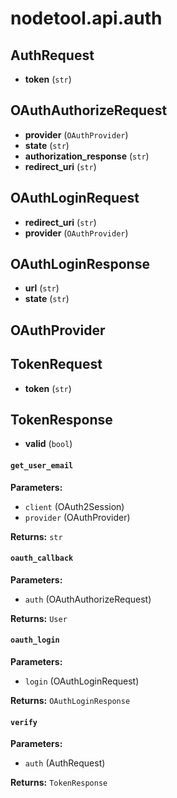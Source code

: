# nodetool.api.auth

## AuthRequest

- **token** (`str`)

## OAuthAuthorizeRequest

- **provider** (`OAuthProvider`)
- **state** (`str`)
- **authorization_response** (`str`)
- **redirect_uri** (`str`)

## OAuthLoginRequest

- **redirect_uri** (`str`)
- **provider** (`OAuthProvider`)

## OAuthLoginResponse

- **url** (`str`)
- **state** (`str`)

## OAuthProvider

## TokenRequest

- **token** (`str`)

## TokenResponse

- **valid** (`bool`)

#### `get_user_email`

**Parameters:**

- `client` (OAuth2Session)
- `provider` (OAuthProvider)

**Returns:** `str`

#### `oauth_callback`

**Parameters:**

- `auth` (OAuthAuthorizeRequest)

**Returns:** `User`

#### `oauth_login`

**Parameters:**

- `login` (OAuthLoginRequest)

**Returns:** `OAuthLoginResponse`

#### `verify`

**Parameters:**

- `auth` (AuthRequest)

**Returns:** `TokenResponse`

